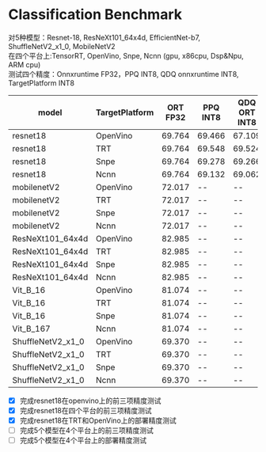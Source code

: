 # Classification Benchmark
对5种模型：Resnet-18, ResNeXt101_64x4d, EfficientNet-b7, ShuffleNetV2_x1_0, MobileNetV2    
在四个平台上:TensorRT, OpenVino, Snpe, Ncnn (gpu, x86cpu, Dsp&Npu, ARM cpu)  
测试四个精度：Onnxruntime FP32，PPQ INT8, QDQ onnxruntime INT8, TargetPlatform INT8 

|model|TargetPlatform|ORT FP32|PPQ INT8|QDQ ORT INT8|RealPlatform INT8|
|----|----|----|----|----|----|
|resnet18|OpenVino|69.764|69.466|67.109|66.985|
|resnet18|TRT|69.764|69.548|69.524|69.534|
|resnet18|Snpe|69.764|69.278|69.266|-|
|resnet18|Ncnn|69.764|69.132|69.062|-|
|mobilenetV2|OpenVino|72.017|--|--|-|
|mobilenetV2|TRT|72.017|--|--|-|
|mobilenetV2|Snpe|72.017|--|--|-|
|mobilenetV2|Ncnn|72.017|--|--|-|
|ResNeXt101_64x4d|OpenVino|82.985|--|--|-|
|ResNeXt101_64x4d|TRT|82.985|--|--|-|
|ResNeXt101_64x4d|Snpe|82.985|--|--|-|
|ResNeXt101_64x4d|Ncnn|82.985|--|--|-|
|Vit_B_16|OpenVino|81.074|--|--|-|
|Vit_B_16|TRT|81.074|--|--|-|
|Vit_B_16|Snpe|81.074|--|--|-|
|Vit_B_167|Ncnn|81.074|--|--|-|
|ShuffleNetV2_x1_0|OpenVino|69.370|--|--|-|
|ShuffleNetV2_x1_0|TRT|69.370|--|--|-|
|ShuffleNetV2_x1_0|Snpe|69.370|--|--|-|
|ShuffleNetV2_x1_0|Ncnn|69.370|--|--|-|

- [x] 完成resnet18在openvino上的前三项精度测试 
- [x] 完成resnet18在四个平台的前三项精度测试
- [x] 完成resnet18在TRT和OpenVino上的部署精度测试
- [ ] 完成5个模型在4个平台上的前三项精度测试
- [ ] 完成5个模型在4个平台上的部署精度测试
